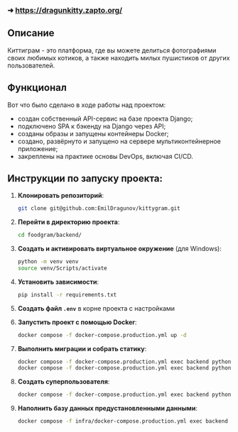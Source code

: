 ### <br>➜ https://dragunkitty.zapto.org/</br>

## Описание

Киттиграм - это платформа, где вы можете делиться фотографиями своих любимых котиков, а также находить милых пушистиков от других пользователей.

## Функционал

Вот что было сделано в ходе работы над проектом:
- создан собственный API-сервис на базе проекта Django;
- подключено SPA к бэкенду на Django через API;
- созданы образы и запущены контейнеры Docker;
- создано, развёрнуто и запущено на сервере мультиконтейнерное приложение;
- закреплены на практике основы DevOps, включая CI/CD.


## Инструкции по запуску проекта:
1. **Клонировать репозиторий**:
   ```bash
   git clone git@github.com:EmilDragunov/kittygram.git
   ```

2. **Перейти в директорию проекта**:
   ```bash
   cd foodgram/backend/
   ```

3. **Создать и активировать виртуальное окружение** (для Windows):
   ```bash
   python -m venv venv
   source venv/Scripts/activate
   ```

4. **Установить зависимости**:
   ```bash
   pip install -r requirements.txt
   ```
   
5. **Создать файл `.env`** в корне проекта с настройками

6. **Запустить проект с помощью Docker**:
   ```bash
   docker compose -f docker-compose.production.yml up -d
   ```

7. **Выполнить миграции и собрать статику**:
   ```bash
   docker compose -f docker-compose.production.yml exec backend python manage.py migrate
   docker compose -f docker-compose.production.yml exec backend python manage.py collectstatic --no-input
   ```

8. **Создать суперпользователя**:
   ```bash
   docker compose -f docker-compose.production.yml exec backend python manage.py createsuperuser
   ```

8. **Наполнить базу данных предустановленными данными**:
   ```bash
   docker compose -f infra/docker-compose.production.yml exec backend python manage.py loaddata data/fixtures.json
   ```
